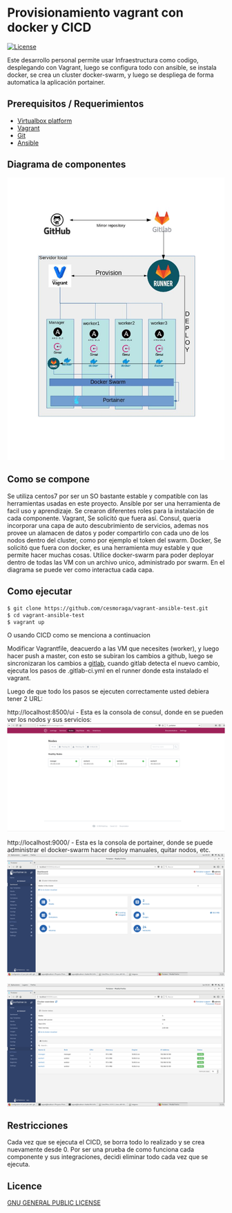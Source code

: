 Provisionamiento vagrant con docker y CICD
=========================================

[![License](https://img.shields.io/badge/license-GPLv2-blue.svg?style=plastic)](LICENSE)

Este desarrollo personal permite usar Infraestructura como codigo, desplegando con Vagrant, luego se configura todo con ansible, se instala docker, se crea un cluster docker-swarm, y luego se despliega de forma automatica la aplicación portainer.


## Prerequisitos / Requerimientos

- [Virtualbox platform](https://www.virtualbox.org/wiki/Downloads)
- [Vagrant](https://docs.vagrantup.com/v2/installation/)
- [Git](https://git-scm.com/)
- [Ansible](http://docs.ansible.com/ansible/intro_installation.html)

## Diagrama de componentes

![arquitectura](arquitectura.jpg)

## Como se compone

Se utiliza centos7 por ser un SO bastante estable y compatible con las herramientas usadas en este proyecto.
Ansible por ser una herramienta de facil uso y aprendizaje. Se crearon diferentes roles para la instalación de cada componente.
Vagrant, Se solicitó que fuera así.
Consul, queria incorporar una capa de auto descubrimiento de servicios, ademas nos provee un alamacen de datos y poder compartirlo con cada uno de los nodos dentro del cluster, como por ejemplo el token del swarm.
Docker, Se solicitó que fuera con docker, es una herramienta muy estable y que permite hacer muchas cosas. Utilice docker-swarm para poder deployar dentro de todas las VM con un archivo unico, administrado por swarm.
En el diagrama se puede ver como interactua cada capa.


## Como ejecutar

	$ git clone https://github.com/cesmoraga/vagrant-ansible-test.git
	$ cd vagrant-ansible-test
	$ vagrant up
	
O usando CICD como se menciona a continuacion	
  
Modificar Vagrantfile, deacuerdo a las VM que necesites (worker), y luego hacer push a master, con esto se subiran los cambios a github, luego se sincronizaran los cambios a [gitlab](https://gitlab.com/camoraga/vagrant-ansible-test/), cuando gitlab detecta el nuevo cambio, ejecuta los pasos de .gitlab-ci.yml en el runner donde esta instalado el vagrant. 

Luego de que todo los pasos se ejecuten correctamente usted debiera tener 2 URL:

http://localhost:8500/ui   -  Esta es la consola de consul, donde en se pueden ver los nodos y sus servicios:
![consul](consul-nodes.jpeg)


http://localhost:9000/     -  Esta es la consola de portainer, donde se puede administrar el docker-swarm hacer deploy manuales, quitar nodos, etc.
![portainer1](portainer1.png)

![portainer2](portainer2.png)


## Restricciones

Cada vez que se ejecuta el CICD, se borra todo lo realizado y se crea nuevamente desde 0. Por ser una prueba de como funciona cada componente y sus integraciones, decidi eliminar todo cada vez que se ejecuta.

## Licence

[GNU GENERAL PUBLIC LICENSE](https://github.com/skecskes/vagrant-centos7-ansible-lamp/blob/master/LICENSE)

